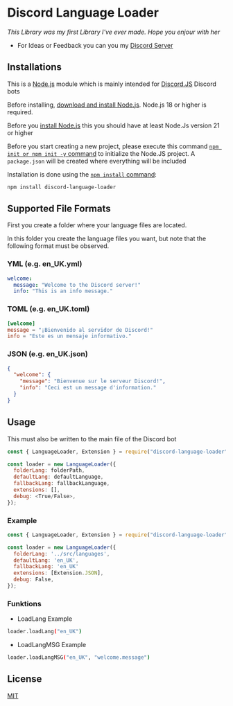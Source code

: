 # Discord Language Loader

_This Library was my first Library I've ever made. Hope you enjour with her_

* For Ideas or Feedback you can you my [Discord Server]()

## Installations

This is a [Node.js](https://nodejs.org/en/) module which is mainly intended for [Discord.JS](https://www.npmjs.com/package/discord.js?activeTab=readme) Discord bots

Before installing, [download and install Node.js](https://nodejs.org/en/download/).
Node.js 18 or higher is required.

Before you [install Node.js](https://nodejs.org/en/download/) this you should have at least Node.Js version 21 or higher

Before you start creating a new project, please execute this command [`npm init or npm init -y` command](https://docs.npmjs.com/creating-a-package-json-file) to initialize the Node.JS project. 
A `package.json` will be created where everything will be included

Installation is done using the
[`npm install` command](https://docs.npmjs.com/getting-started/installing-npm-packages-locally):

```bash
npm install discord-language-loader
```

## Supported File Formats

First you create a folder where your language files are located.

In this folder you create the language files you want,
but note that the following format must be observed.

### YML (e.g. en_UK.yml)

```yml
welcome:
  message: "Welcome to the Discord server!"
  info: "This is an info message."
```

### TOML (e.g. en_UK.toml)

```toml
[welcome]
message = "¡Bienvenido al servidor de Discord!"
info = "Este es un mensaje informativo."
```

### JSON (e.g. en_UK.json)

```json
{
  "welcome": {
    "message": "Bienvenue sur le serveur Discord!",
    "info": "Ceci est un message d'information."
  }
}
```

## Usage

This must also be written to the main file of the Discord bot

```js
const { LanguageLoader, Extension } = require("discord-language-loader");

const loader = new LanguageLoader({
  folderLang: folderPath,
  defaultLang: defaultLanguage,
  fallbackLang: fallbackLanguage,
  extensions: [],
  debug: <True/False>,
});
```

### Example

```js
const { LanguageLoader, Extension } = require("discord-language-loader");

const loader = new LanguageLoader({
  folderLang: '../src/languages',
  defaultLang: 'en_UK',
  fallbackLang: 'en_UK'
  extensions: [Extension.JSON],
  debug: False,
});
```

### Funktions

- LoadLang Example

```bash
loader.loadLang("en_UK")
```

- LoadLangMSG Example

```bash
loader.loadLangMSG("en_UK", "welcome.message")
```

## License

[MIT](LICENSE)